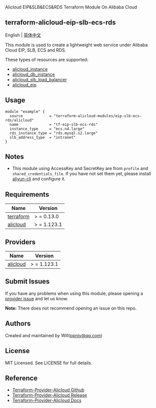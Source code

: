 Alicloud EIP&SLB&ECS&RDS Terraform Module On Alibaba Cloud

terraform-alicloud-eip-slb-ecs-rds
---

English | [简体中文](README-CN.md)

This module is used to create a lightweight web service under Alibaba Cloud EIP, SLB, ECS and RDS.

These types of resources are supported:

* [alicloud_instance](https://registry.terraform.io/providers/aliyun/alicloud/latest/docs/resources/instance)
* [alicloud_db_instance](https://registry.terraform.io/providers/aliyun/alicloud/latest/docs/resources/db_instance)
* [alicloud_slb_load_balancer](https://registry.terraform.io/providers/aliyun/alicloud/latest/docs/resources/slb_load_balancer)
* [alicloud_eip](https://registry.terraform.io/providers/aliyun/alicloud/latest/docs/resources/eip)

## Usage

```hcl
module "example" {
  source            = "terraform-alicloud-modules/eip-slb-ecs-rds/alicloud"
  name              = "tf-eip-slb-ecs-rds"
  instance_type     = "ecs.n4.large"
  rds_instance_type = "rds.mysql.s2.large"
  slb_address_type  = "intranet"
}
```

## Notes

* This module using AccessKey and SecretKey are from `profile` and `shared_credentials_file`. If you have not set them
  yet, please install [aliyun-cli](https://github.com/aliyun/aliyun-cli#installation) and configure it.

## Requirements

| Name | Version |
|------|---------|
| <a name="requirement_terraform"></a> [terraform](#requirement\_terraform) | > = 0.13.0 |
| <a name="requirement_alicloud"></a> [alicloud](#requirement\_alicloud) | > = 1.123.1 |

## Providers

| Name | Version |
|------|---------|
| <a name="provider_alicloud"></a> [alicloud](#provider\_alicloud) | > = 1.123.1 |

## Submit Issues

If you have any problems when using this module, please opening
a [provider issue](https://github.com/aliyun/terraform-provider-alicloud/issues/new) and let us know.

**Note:** There does not recommend opening an issue on this repo.

## Authors

Created and maintained by Will(ppnjy@qq.com)

## License

MIT Licensed. See LICENSE for full details.

## Reference

* [Terraform-Provider-Alicloud Github](https://github.com/aliyun/terraform-provider-alicloud)
* [Terraform-Provider-Alicloud Release](https://releases.hashicorp.com/terraform-provider-alicloud/)
* [Terraform-Provider-Alicloud Docs](https://registry.terraform.io/providers/aliyun/alicloud/latest/docs)
